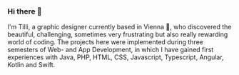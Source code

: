 ### Hi there 👋

I'm Tilli, a graphic designer currently based in Vienna :ferris_wheel:, who discovered the beautiful, challenging, sometimes very frustrating but also really rewarding world of coding. 
The projects here were implemented during three semesters of Web- and App Development, in which I have gained first experiences with Java, PHP, HTML, CSS, Javascript, Typescript, Angular, Kotlin and Swift.

<!--
**sutilly/sutilly** is a ✨ _special_ ✨ repository because its `README.md` (this file) appears on your GitHub profile.

Here are some ideas to get you started:

- 🔭 I’m currently working on ...
- 🌱 I’m currently learning ...
- 👯 I’m looking to collaborate on ...
- 🤔 I’m looking for help with ...
- 💬 Ask me about ...
- 📫 How to reach me: ...
- 😄 Pronouns: ...
- ⚡ Fun fact: ...
-->
